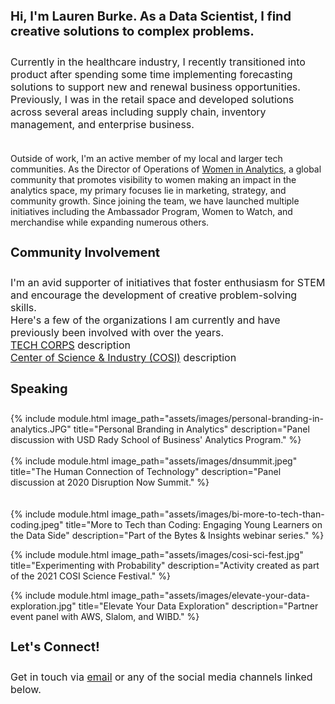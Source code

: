 <h4 style="font-size:20px;">
  Hi, I'm Lauren Burke. As a Data Scientist, I find creative solutions to complex problems.
</h4>
<p style="font-size:16px;">
Currently in the healthcare industry, I recently transitioned into product after spending some time implementing forecasting solutions to support new and renewal business opportunities. Previously, I was in the retail space and developed solutions across several areas including supply chain, inventory management, and enterprise business. <br> <br>

Outside of work, I'm an active member of my local and larger tech communities. As the Director of Operations of <a href="https://womeninanalytics.com">Women in Analytics</a>, a global community that promotes visibility to women making an impact in the analytics space, my primary focuses lie in marketing, strategy, and community growth. Since joining the team, we have launched multiple initiatives including the Ambassador Program, Women to Watch, and merchandise while expanding numerous others.
</p>

<h4 style="font-size:20px;">
Community Involvement
</h4>
<p style="font-size:16px;">
  I'm an avid supporter of initiatives that foster enthusiasm for STEM and encourage the development of creative problem-solving skills. <br>
  Here's a few of the organizations I am currently and have previously been involved with over the years. <br>
  <a href="https://techcorps.org/">TECH CORPS</a> description <br>
  <a href="https://cosi.org/">Center of Science & Industry (COSI)</a> description <br>
</p>


<h4 style="font-size:20px;">
Speaking
</h4>

{% include module.html image_path="assets/images/personal-branding-in-analytics.JPG" title="Personal Branding in Analytics" description="Panel discussion with USD Rady School of Business' Analytics Program." %}
<br><br>
{% include module.html image_path="assets/images/dnsummit.jpeg" title="The Human Connection of Technology" description="Panel discussion at 2020 Disruption Now Summit." %}
<br><br><br>
{% include module.html image_path="assets/images/bi-more-to-tech-than-coding.jpeg" title="More to Tech than Coding: Engaging Young Learners on the Data Side" description="Part of the Bytes & Insights webinar series." %}
<p></p>
{% include module.html image_path="assets/images/cosi-sci-fest.jpg" title="Experimenting with Probability" description="Activity created as part of the 2021 COSI Science Festival." %}
<p></p>
{% include module.html image_path="assets/images/elevate-your-data-exploration.jpg" title="Elevate Your Data Exploration" description="Partner event panel with AWS, Slalom, and WIBD." %}

<br>

<h4 style="font-size:20px;">
Let's Connect!
</h4>
<p style="font-size:16px;">
  Get in touch via <a href="mailto:laurenemilyburke17@gmail.com">email</a> or any of the social media channels linked below.
</p>

